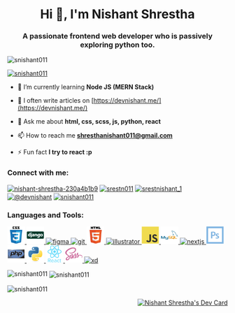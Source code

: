 <h1 align="center">Hi 👋, I'm Nishant Shrestha</h1>
<h3 align="center">A passionate frontend web developer who is passively exploring python too.</h3>

<p align="left"> <img src="https://komarev.com/ghpvc/?username=snishant011&label=Profile%20views&color=0e75b6&style=flat" alt="snishant011" /> </p>

<p align="left"> <a href="https://github.com/ryo-ma/github-profile-trophy"><img src="https://github-profile-trophy.vercel.app/?username=snishant011" alt="snishant011" /></a> </p>

- 🌱 I’m currently learning **Node JS (MERN Stack)**

- 📝 I often write articles on [https://devnishant.me/](https://devnishant.me/)

- 💬 Ask me about **html, css, scss, js, python, react**

- 📫 How to reach me **shresthanishant011@gmail.com**

- ⚡ Fun fact **I try to react :p**

<h3 align="left">Connect with me:</h3>
<p align="left">
<a href="https://linkedin.com/in/nishant-shrestha-230a4b1b9" target="blank"><img align="center" src="https://raw.githubusercontent.com/rahuldkjain/github-profile-readme-generator/master/src/images/icons/Social/linked-in-alt.svg" alt="nishant-shrestha-230a4b1b9" height="30" width="40" /></a>
<a href="https://fb.com/srestn011" target="blank"><img align="center" src="https://raw.githubusercontent.com/rahuldkjain/github-profile-readme-generator/master/src/images/icons/Social/facebook.svg" alt="srestn011" height="30" width="40" /></a>
<a href="https://instagram.com/srestnishant_1" target="blank"><img align="center" src="https://raw.githubusercontent.com/rahuldkjain/github-profile-readme-generator/master/src/images/icons/Social/instagram.svg" alt="srestnishant_1" height="30" width="40" /></a>
<a href="https://hashnode.com/@devnishant" target="blank"><img align="center" src="https://raw.githubusercontent.com/rahuldkjain/github-profile-readme-generator/master/src/images/icons/Social/hashnode.svg" alt="@devnishant" height="30" width="40" /></a>
<a href="https://www.leetcode.com/snishant011" target="blank"><img align="center" src="https://raw.githubusercontent.com/rahuldkjain/github-profile-readme-generator/master/src/images/icons/Social/leet-code.svg" alt="snishant011" height="30" width="40" /></a>
</p>

<h3 align="left">Languages and Tools:</h3>
<p align="left"> <a href="https://www.w3schools.com/css/" target="_blank" rel="noreferrer"> <img src="https://raw.githubusercontent.com/devicons/devicon/master/icons/css3/css3-original-wordmark.svg" alt="css3" width="40" height="40"/> </a> <a href="https://www.djangoproject.com/" target="_blank" rel="noreferrer"> <img src="https://raw.githubusercontent.com/devicons/devicon/master/icons/django/django-original.svg" alt="django" width="40" height="40"/> </a> <a href="https://www.figma.com/" target="_blank" rel="noreferrer"> <img src="https://www.vectorlogo.zone/logos/figma/figma-icon.svg" alt="figma" width="40" height="40"/> </a> <a href="https://git-scm.com/" target="_blank" rel="noreferrer"> <img src="https://www.vectorlogo.zone/logos/git-scm/git-scm-icon.svg" alt="git" width="40" height="40"/> </a> <a href="https://www.w3.org/html/" target="_blank" rel="noreferrer"> <img src="https://raw.githubusercontent.com/devicons/devicon/master/icons/html5/html5-original-wordmark.svg" alt="html5" width="40" height="40"/> </a> <a href="https://www.adobe.com/in/products/illustrator.html" target="_blank" rel="noreferrer"> <img src="https://www.vectorlogo.zone/logos/adobe_illustrator/adobe_illustrator-icon.svg" alt="illustrator" width="40" height="40"/> </a> <a href="https://developer.mozilla.org/en-US/docs/Web/JavaScript" target="_blank" rel="noreferrer"> <img src="https://raw.githubusercontent.com/devicons/devicon/master/icons/javascript/javascript-original.svg" alt="javascript" width="40" height="40"/> </a> <a href="https://www.mysql.com/" target="_blank" rel="noreferrer"> <img src="https://raw.githubusercontent.com/devicons/devicon/master/icons/mysql/mysql-original-wordmark.svg" alt="mysql" width="40" height="40"/> </a> <a href="https://nextjs.org/" target="_blank" rel="noreferrer"> <img src="https://cdn.worldvectorlogo.com/logos/nextjs-2.svg" alt="nextjs" width="40" height="40"/> </a> <a href="https://www.photoshop.com/en" target="_blank" rel="noreferrer"> <img src="https://raw.githubusercontent.com/devicons/devicon/master/icons/photoshop/photoshop-line.svg" alt="photoshop" width="40" height="40"/> </a> <a href="https://www.php.net" target="_blank" rel="noreferrer"> <img src="https://raw.githubusercontent.com/devicons/devicon/master/icons/php/php-original.svg" alt="php" width="40" height="40"/> </a> <a href="https://www.python.org" target="_blank" rel="noreferrer"> <img src="https://raw.githubusercontent.com/devicons/devicon/master/icons/python/python-original.svg" alt="python" width="40" height="40"/> </a> <a href="https://reactjs.org/" target="_blank" rel="noreferrer"> <img src="https://raw.githubusercontent.com/devicons/devicon/master/icons/react/react-original-wordmark.svg" alt="react" width="40" height="40"/> </a> <a href="https://sass-lang.com" target="_blank" rel="noreferrer"> <img src="https://raw.githubusercontent.com/devicons/devicon/master/icons/sass/sass-original.svg" alt="sass" width="40" height="40"/> </a> <a href="https://www.adobe.com/products/xd.html" target="_blank" rel="noreferrer"> <img src="https://cdn.worldvectorlogo.com/logos/adobe-xd.svg" alt="xd" width="40" height="40"/> </a> </p>

<p><img align="left" src="https://github-readme-stats.vercel.app/api/top-langs?username=snishant011&show_icons=true&locale=en&layout=compact" alt="snishant011" /></p>

<p>&nbsp;<img align="center" src="https://github-readme-stats.vercel.app/api?username=snishant011&show_icons=true&locale=en" alt="snishant011" /></p>

<p><img align="center" src="https://github-readme-streak-stats.herokuapp.com/?user=snishant011&" alt="snishant011" /></p>
<p align="right"><a href="https://app.daily.dev/snishant011"><img src="https://api.daily.dev/devcards/79ff5d25ea034639b8ec5bf38b54009a.png?r=91y" width="400" alt="Nishant Shrestha's Dev Card"/></a></p>
